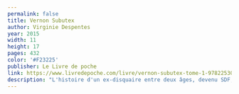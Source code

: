 ```yaml
---
permalink: false
title: Vernon Subutex
author: Virginie Despentes
year: 2015
width: 11
height: 17
pages: 432
color: '#F23225'
publisher: Le Livre de poche
link: https://www.livredepoche.com/livre/vernon-subutex-tome-1-9782253087663
description: "L'histoire d'un ex-disquaire entre deux âges, devenu SDF, qui enchaîne les plans plus ou moins foireux pour tenir le coup. Sans que cela ne prenne le pas sur le scénario, Despentes y présente une vision dépressive et malade de la société, et tout le monde en prend pour son grade. Si la FNAC possédait un rayon <i>Loose</i>, ce bouquin y serait en bonne place. Brillament écrit et brillament écœurant."
---
```


